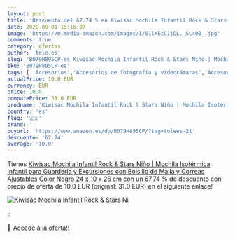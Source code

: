 ```yaml
---
layout: post
title: 'Descuento del 67.74 % en Kiwisac Mochila Infantil Rock & Stars Ni'
date: 2020-09-01 15:16:07
image: 'https://m.media-amazon.com/images/I/51lKEcC1jDL._SL400_.jpg'
comments: true
category: ofertas
author: 'tole.es'
slug: 'B079H895CP-es Kiwisac Mochila Infantil Rock & Stars Niño | Mochila...'
sku: 'B079H895CP-es'
tags: [ 'Accesorios','Accesorios de fotografía y videocámaras','Accesorios para portátiles y netbooks','Bolsas y fundas para cámaras compactas','Bolsas y fundas para cámaras digitales','Bolsas y fundas para cámaras,  videocámaras y prismáticos','Bolsas y fundas para portátiles y netbooks','Electrónica','Fotografía y videocámaras','Informática','Mochilas para portátiles y netbooks','mochila', ]
actualPrice: 10.0 EUR
currency: EUR
price: 10.0
comparePrice: 31.0 EUR
prodname: 'Kiwisac Mochila Infantil Rock & Stars Niño | Mochila Isotérmica Infantil para Guardería y Excursiones  con Bolsillo de Malla y Correas Ajustables  Color Negro  24 x 10 x 26 cm'
country: 'es'
flag: '🇪🇸'
brand: ''
buyurl: 'https://www.amazon.es/dp/B079H895CP/?tag=tolees-21'
descuento: '67.74'
average: '10.0'
---
```


Tienes [Kiwisac Mochila Infantil Rock & Stars Niño | Mochila Isotérmica Infantil para Guardería y Excursiones  con Bolsillo de Malla y Correas Ajustables  Color Negro  24 x 10 x 26 cm](https://www.amazon.es/dp/B079H895CP/?tag=tolees-21) con un 67.74 % de descuento con precio de oferta de 10.0 EUR (original: 31.0 EUR) en el siguiente enlace!

[![Kiwisac Mochila Infantil Rock & Stars Ni](https://m.media-amazon.com/images/I/51lKEcC1jDL._SL400_.jpg)](https://www.amazon.es/dp/B079H895CP/?tag=tolees-21)

ℹ️:


[🛒 Accede a la oferta!!](https://www.amazon.es/dp/B079H895CP/?tag=tolees-21)
